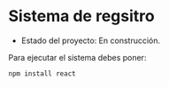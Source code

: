 <h1>Sistema de regsitro</h1>

- Estado del proyecto: En construcción.

Para ejecutar el sistema debes poner: 

```npm install react```
